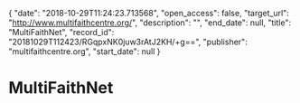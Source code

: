 {
  "date": "2018-10-29T11:24:23.713568", 
  "open_access": false, 
  "target_url": "http://www.multifaithcentre.org/", 
  "description": "", 
  "end_date": null, 
  "title": "MultiFaithNet", 
  "record_id": "20181029T112423/RGqpxNK0juw3rAtJ2KH/+g==", 
  "publisher": "multifaithcentre.org", 
  "start_date": null
}

# MultiFaithNet

